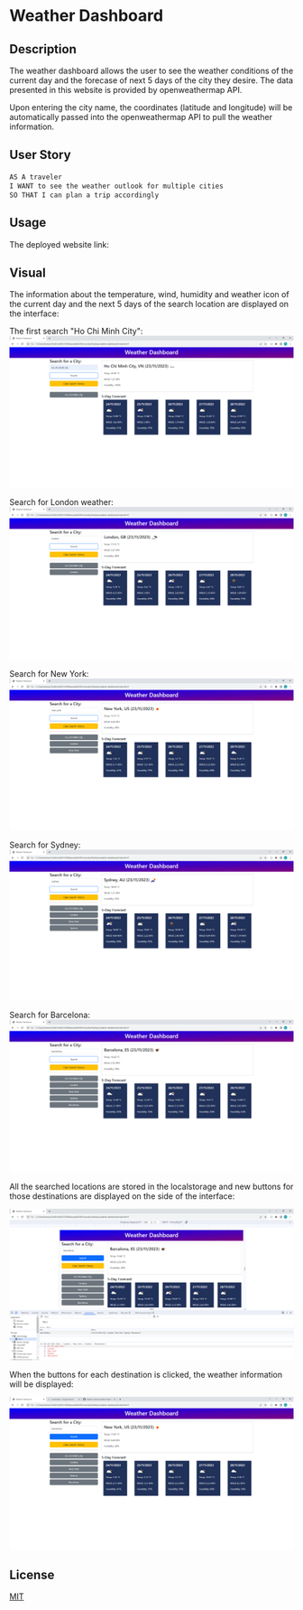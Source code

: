 # Weather Dashboard

## Description

The weather dashboard allows the user to see the weather conditions of the current day and the forecase of next 5 days of the city they desire. The data presented in this website is provided by openweathermap API.

Upon entering the city name, the coordinates (latitude and longitude) will be automatically passed into the openweathermap API to pull the weather information.

## User Story

```
AS A traveler
I WANT to see the weather outlook for multiple cities
SO THAT I can plan a trip accordingly
```

## Usage

The deployed website link:

## Visual

The information about the temperature, wind, humidity and weather icon of the current day and the next 5 days of the search location are displayed on the interface:

The first search "Ho Chi Minh City":
![Alt text](./assets/screenshots/image1.png)

Search for London weather:
![Alt text](./assets/screenshots/image2.png)

Search for New York:
![Alt text](./assets/screenshots/image3.png)

Search for Sydney:
![Alt text](./assets/screenshots/image4.png)

Search for Barcelona:
![Alt text](./assets/screenshots/image5.png)

All the searched locations are stored in the localstorage and new buttons for those destinations are displayed on the side of the interface:

![Alt text](./assets/screenshots/image6.png)

When the buttons for each destination is clicked, the weather information will be displayed:

![Alt text](./assets/screenshots/image7.png)

## License

[MIT](https://choosealicense.com/licenses/mit/)